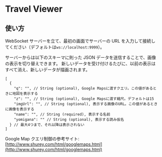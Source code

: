 # Travel Viewer

## 使い方

WebSocket サーバーを立て、最初の画面でサーバーの URL を入力して接続してください（デフォルトは`ws://localhost:9999`）。

サーバーからは以下のスキーマに則った JSON データを送信することで、画像の表示を切り替えできます。
新しいデータを受け付けるたびに、以前の表示はすべて消え、新しいデータが描画されます。

```jsonc
[
  {
    "q": "", // String (optional), Google Mapsに渡すクエリ。この値があるときに地図を表示する
    "z": "", // String (optional), Google Mapsに渡す縮尺。デフォルトは15
    "imgUrl": "", // String (optional), 表示する画像のURL。この値があるときに画像を表示する
    "name": "", // String (required), 表示する名前
    "yomigana": "" // String (optional), 表示する読み仮名
  } // 最大4つまで、それ以降は表示されない
]
```

Google Map クエリ制御の参考サイト: [http://www.shurey.com/html/googlemaps.html](http://www.shurey.com/html/googlemaps.html)
